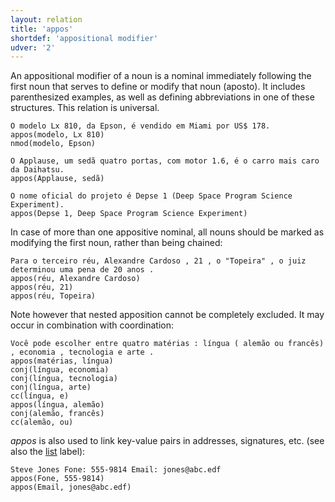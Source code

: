 ```yaml
---
layout: relation
title: 'appos'
shortdef: 'appositional modifier'
udver: '2'
---
```


An appositional modifier of a noun is a nominal immediately following
the first noun that serves to define or modify that noun (aposto). It
includes parenthesized examples, as well as defining abbreviations in
one of these structures. This relation is universal.

~~~ sdparse
O modelo Lx 810, da Epson, é vendido em Miami por US$ 178.
appos(modelo, Lx 810)
nmod(modelo, Epson)
~~~

~~~ sdparse
O Applause, um sedã quatro portas, com motor 1.6, é o carro mais caro da Daihatsu.
appos(Applause, sedã)
~~~

~~~ sdparse
O nome oficial do projeto é Depse 1 (Deep Space Program Science Experiment).
appos(Depse 1, Deep Space Program Science Experiment)
~~~

In case of more than one appositive nominal, all nouns should be
marked as modifying the first noun, rather than being chained:

~~~ sdparse
Para o terceiro réu, Alexandre Cardoso , 21 , o "Topeira" , o juiz determinou uma pena de 20 anos .
appos(réu, Alexandre Cardoso)
appos(réu, 21)
appos(réu, Topeira)
~~~

Note however that nested apposition cannot be completely excluded. It
may occur in combination with coordination:

~~~ sdparse
Você pode escolher entre quatro matérias : língua ( alemão ou francês) , economia , tecnologia e arte .
appos(matérias, língua)
conj(língua, economia)
conj(língua, tecnologia)
conj(língua, arte)
cc(língua, e)
appos(língua, alemão)
conj(alemão, francês)
cc(alemão, ou)
~~~

*appos* is also used to link key-value pairs in addresses, signatures,
etc. (see also the [list]() label):

~~~ sdparse
Steve Jones Fone: 555-9814 Email: jones@abc.edf
appos(Fone, 555-9814)
appos(Email, jones@abc.edf)
~~~
<!-- Interlanguage links updated St lis 3 20:58:39 CET 2021 -->
